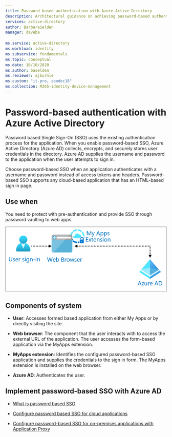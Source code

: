 ```yaml
---
title: Password-based authentication with Azure Active Directory
description: Architectural guidance on achieving password-based authentication with Azure Active Directory.
services: active-directory
author: BarbaraSelden
manager: daveba

ms.service: active-directory
ms.workload: identity
ms.subservice: fundamentals
ms.topic: conceptual
ms.date: 10/10/2020
ms.author: baselden
ms.reviewer: ajburnle
ms.custom: "it-pro, seodec18"
ms.collection: M365-identity-device-management
---
```


# Password-based authentication with Azure Active Directory

Password based Single Sign-On (SSO) uses the existing authentication process for the application. When you enable password-based SSO, Azure Active Directory (Azure AD) collects, encrypts, and securely stores user credentials in the directory. Azure AD supplies the username and password to the application when the user attempts to sign in.

Choose password-based SSO when an application authenticates with a username and password instead of access tokens and headers. Password-based SSO supports any cloud-based application that has an HTML-based sign in page. 

## Use when

You need to protect with pre-authentication and provide SSO through password vaulting to web apps.

![architectural diagram](./media/authentication-patterns/password-based-sso-auth.png)


## Components of system

* **User**: Accesses formed based application from either My Apps or by directly visiting the site. 

* **Web browser**: The component that the user interacts with to access the external URL of the application. The user accesses the form-based application via the MyApps extension. 

* **MyApps extension**: Identifies the configured password-based SSO application and supplies the credentials to the sign in form. The MyApps extension is installed on the web browser. 

* **Azure AD**: Authenticates the user.

## Implement password-based SSO with Azure AD

* [What is password based SSO](../manage-apps/what-is-single-sign-on.md) 

* [Configure password based SSO for cloud applications ](../manage-apps/configure-password-single-sign-on-non-gallery-applications.md)

* [Configure password-based SSO for on-premises applications with Application Proxy](../app-proxy/application-proxy-configure-single-sign-on-password-vaulting.md)